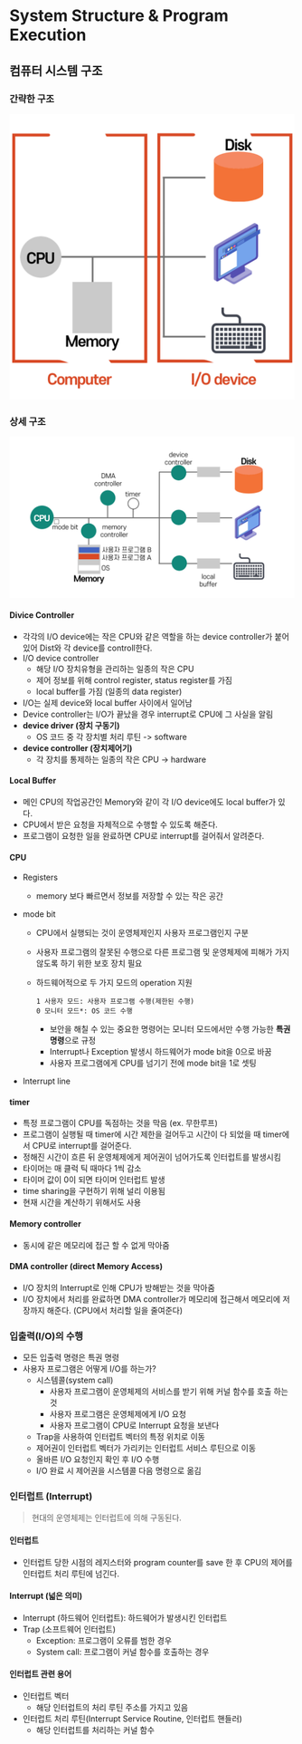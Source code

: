 # System Structure & Program Execution

## 컴퓨터 시스템 구조

### 간략한 구조

![computer_system_structure](https://github.com/mooyeon-choi/TIL/blob/master/CS/OS/images/computer_system_structure.png?raw=true)

### 상세 구조

![computer_system_structure_detail](https://github.com/mooyeon-choi/TIL/blob/master/CS/OS/images/computer_system_ctructure_detail.png?raw=true)

#### Divice Controller

* 각각의 I/O device에는 작은 CPU와 같은 역할을 하는 device controller가 붙어있어 Dist와 각 device를 controll한다.
* I/O device controller
  * 해당 I/O 장치유형을 관리하는 일종의 작은 CPU
  * 제어 정보를 위해 control register, status register를 가짐
  * local buffer를 가짐 (일종의 data register)
* I/O는 실제 device와 local buffer 사이에서 일어남
* Device controller는 I/O가 끝났을 경우 interrupt로 CPU에 그 사실을 알림
* **device driver (장치 구동기)**
  * OS 코드 중 각 장치별 처리 루틴 -> software
* **device controller (장치제어기)**
  * 각 장치를 통제하는 일종의 작은 CPU -> hardware

#### Local Buffer

* 메인 CPU의 작업공간인 Memory와 같이 각 I/O device에도 local buffer가 있다.
* CPU에서 받은 요청을 자체적으로 수행할 수 있도록 해준다.
* 프로그램이 요청한 일을 완료하면 CPU로 interrupt를 걸어줘서 알려준다.

#### CPU

* Registers

  * memory 보다 빠르면서 정보를 저장할 수 있는 작은 공간

* mode bit

  * CPU에서 실행되는 것이 운영체제인지 사용자 프로그램인지 구분

  * 사용자 프로그램의 잘못된 수행으로 다른 프로그램 및 운영체제에 피해가 가지 않도록 하기 위한 보호 장치 필요

  * 하드웨어적으로 두 가지 모드의 operation 지원

    ```
    1 사용자 모드: 사용자 프로그램 수행(제한된 수행)
    0 모니터 모드*: OS 코드 수행
    ```

    * 보안을 해칠 수 있는 중요한 명령어는 모니터 모드에서만 수행 가능한 **특권명령**으로 규정
    * Interrupt나 Exception 발생시 하드웨어가 mode bit을 0으로 바꿈
    * 사용자 프로그램에게 CPU를 넘기기 전에 mode bit을 1로 셋팅

* Interrupt line

#### timer

* 특정 프로그램이 CPU를 독점하는 것을 막음 (ex. 무한루프)
* 프로그램이 실행될 때 timer에 시간 제한을 걸어두고 시간이 다 되었을 때 timer에서 CPU로 interrupt를 걸어준다.
* 정해진 시간이 흐른 뒤 운영체제에게 제어권이 넘어가도록 인터럽트를 발생시킴
* 타이머는 매 클럭 틱 때마다 1씩 감소
* 타이머 값이 0이 되면 타이머 인터럽트 발생
* time sharing을 구현하기 위해 널리 이용됨
* 현재 시간을 계산하기 위해서도 사용

#### Memory controller

* 동시에 같은 메모리에 접근 할 수 없게 막아줌

#### DMA controller (direct Memory Access)

* I/O 장치의 Interrupt로 인해 CPU가 방해받는 것을 막아줌
* I/O 장치에서 처리를 완료하면 DMA controller가 메모리에 접근해서 메모리에 저장까지 해준다. (CPU에서 처리할 일을 줄여준다)

### 입출력(I/O)의 수행

* 모든 입출력 명령은 특권 명령
* 사용자 프로그램은 어떻게 I/O를 하는가?
  * 시스템콜(system call)
    * 사용자 프로그램이 운영체제의 서비스를 받기 위해 커널 함수를 호출 하는 것
    * 사용자 프로그램은 운영체제에게 I/O 요청
    * 사용자 프로그램이 CPU로 Interrupt 요청을 보낸다
  * Trap을 사용하여 인터럽트 벡터의 특정 위치로 이동
  * 제어권이 인터럽트 벡터가 가리키는 인터럽트 서비스 루틴으로 이동
  * 올바른 I/O 요청인지 확인 후 I/O 수행
  * I/O 완료 시 제어권을 시스템콜 다음 명령으로 옮김

### 인터럽트 (Interrupt)

> 현대의 운영체제는 인터럽트에 의해 구동된다.

#### 인터럽트

* 인터럽트 당한 시점의 레지스터와 program counter를 save 한 후 CPU의 제어를 인터럽트 처리 루틴에 넘긴다.

#### Interrupt (넓은 의미)

* Interrupt (하드웨어 인터럽트): 하드웨어가 발생시킨 인터럽트
* Trap (소프트웨어 인터럽트)
  * Exception: 프로그램이 오류를 범한 경우
  * System call: 프로그램이 커널 함수를 호출하는 경우

#### 인터럽트 관련 용어

* 인터럽트 벡터
  * 해당 인터럽트의 처리 루틴 주소를 가지고 있음
* 인터럽트 처리 루틴(Interrupt Service Routine, 인터럽트 핸들러)
  * 해당 인터럽트를 처리하는 커널 함수